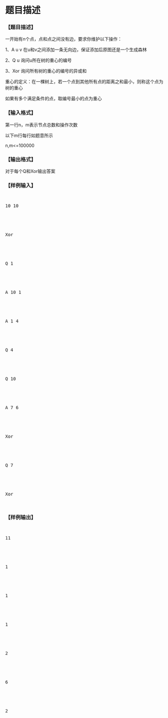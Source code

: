 # 题目描述


<h3>
【题目描述】
</h3>
<p>
一开始有n个点，点和点之间没有边，要求你维护以下操作：
</p>
<p>
1、A u v 在u和v之间添加一条无向边，保证添加后原图还是一个生成森林
</p>
<p>
2、Q u 询问u所在树的重心的编号
</p>
<p>
3、Xor 询问所有树的重心的编号的异或和
</p>
<p>
重心的定义：在一棵树上，若一个点到其他所有点的距离之和最小，则称这个点为树的重心
</p>
<p>
如果有多个满足条件的点，取编号最小的点为重心
</p>
<h3>
【输入格式】
</h3>
<p>
第一行n，m表示节点总数和操作次数
</p>
<p>
以下m行每行如题意所示
</p>
<p>
n,m&lt;=100000
</p>
<h3>
【输出格式】
</h3>
<p>
对于每个Q和Xor输出答案
</p>
<h3>
【样例输入】
</h3>
<pre><p>
10 10
</p>

<p>
Xor
</p>

<p>
Q 1
</p>

<p>
A 10 1
</p>

<p>
A 1 4
</p>

<p>
Q 4
</p>

<p>
Q 10
</p>

<p>
A 7 6
</p>

<p>
Xor
</p>

<p>
Q 7
</p>

<p>
Xor
</p>
</pre>
<h3>
【样例输出】
</h3>
<pre><p>
11
</p>

<p>
1
</p>

<p>
1
</p>

<p>
1
</p>

<p>
2
</p>

<p>
6
</p>

<p>
2
</p>
</pre>

